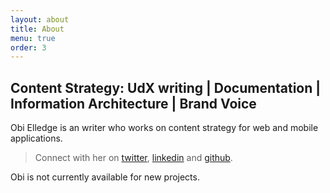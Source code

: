 ```yaml
---
layout: about
title: About
menu: true
order: 3
---
```



## Content Strategy: UdX writing | Documentation | Information Architecture | Brand Voice
Obi Elledge is an writer who works on content strategy for web and mobile applications.

> Connect with her on [twitter](https://twitter.com/eightyjane/), [linkedin](https://www.linkedin.com/in/obi2020/) and [github](https://github.com/obi2020).

Obi is not currently available for new projects.
